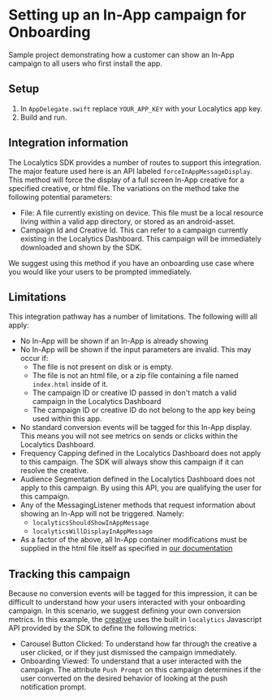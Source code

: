 # Setting up an In-App campaign for Onboarding

Sample project demonstrating how a customer can show an In-App campaign to all users who first install the app. 

## Setup

1. In `AppDelegate.swift` replace `YOUR_APP_KEY` with your Localytics app key.
2. Build and run.

## Integration information
The Localytics SDK provides a number of routes to support this integration. The major feature used here is an API labeled `forceInAppMessageDisplay`. This method will force the display of a full screen In-App creative for a specified creative, or html file. The variations on the method take the following potential parameters:

 - File: A file currently existing on device. This file must be a local resource living within a valid app directory, or stored as an android-asset. 
 - Campaign Id and Creative Id. This can refer to a campaign currently existing in the Localytics Dashboard. This campaign will be immediately downloaded and shown by the SDK. 

We suggest using this method if you have an onboarding use case where you would like your users to be prompted immediately.

## Limitations
This integration pathway has a number of limitations. The following willl all apply: 

 - No In-App will be shown if an In-App is already showing
 - No In-App will be shown if the input parameters are invalid. This may occur if:
	 - The file is not present on disk or is empty.
	 - The file is not an html file, or a zip file containing a file named `index.html` inside of it.
	 - The campaign ID or creative ID passed in don't match a valid campaign in the Localytics Dashboard
	 - The campaign ID or creative ID do not belong to the app key being used within this app.
 - No standard conversion events will be tagged for this In-App display. This means you will not see metrics on sends or clicks within the Localytics Dashboard.
- Frequency Capping defined in the Localytics Dashboard does not apply to this campaign. The SDK will always show this campaign if it can resolve the creative.
- Audience Segmentation defined  in the Localytics Dashboard does not apply to this campaign. By using this API, you are qualifying the user for this campaign.
-   Any of the MessagingListener methods that request information about showing an In-App will not be triggered. Namely:
	- `localyticsShouldShowInAppMessage`
	- `localyticsWillDisplayInAppMessage`
- As a factor of the above, all In-App container modifications must be supplied in the html file itself as specified in [our documentation](https://help.uplandsoftware.com/localytics/dev/android.html#customize-in-app-html)

## Tracking this campaign
Because no conversion events will be tagged for this impression, it can be difficult to understand how your users interacted with your onboarding campaign. In this scenario, we suggest defining your own conversion metrics. 
In this example, the [creative](Onboarding/Onboarding-Sample.zip) uses the built in `localytics` Javascript API provided by the SDK to  define the following metrics:

 - Carousel Button Clicked: To understand how far through the creative a user clicked, or if they just dismissed the campaign immediately. 
 - Onboarding Viewed: To understand that a user interacted with the campaign. The attribute `Push Prompt` on this campaign determines if the user converted on the desired behavior of looking at the push notification prompt. 